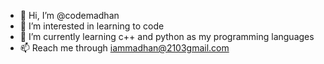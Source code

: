 - 👋 Hi, I’m @codemadhan
- 👀 I’m interested in learning to code
- 🌱 I’m currently learning c++ and python as my programming languages 
- 📫 Reach me through iammadhan@2103gmail.com

<!---
codemadhan/codemadhan is a ✨ special ✨ repository because its `README.md` (this file) appears on your GitHub profile.
You can click the Preview link to take a look at your changes.
--->
